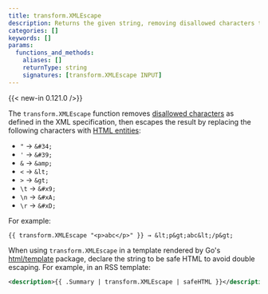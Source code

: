 ```yaml
---
title: transform.XMLEscape
description: Returns the given string, removing disallowed characters then escaping the result to its XML equivalent.
categories: []
keywords: []
params:
  functions_and_methods:
    aliases: []
    returnType: string
    signatures: [transform.XMLEscape INPUT]
---
```


{{< new-in 0.121.0 />}}

The `transform.XMLEscape` function removes [disallowed characters] as defined in the XML specification, then escapes the result by replacing the following characters with [HTML entities]:

- `"` → `&#34;`
- `'` → `&#39;`
- `&` → `&amp;`
- `<` → `&lt;`
- `>` → `&gt;`
- `\t` → `&#x9;`
- `\n` → `&#xA;`
- `\r` → `&#xD;`

For example:

```go-html-template
{{ transform.XMLEscape "<p>abc</p>" }} → &lt;p&gt;abc&lt;/p&gt;
```

When using `transform.XMLEscape` in a template rendered by Go's [html/template] package, declare the string to be safe HTML to avoid double escaping. For example, in an RSS template:

```xml {file="layouts/_default/rss.xml"}
<description>{{ .Summary | transform.XMLEscape | safeHTML }}</description>
```

[disallowed characters]: https://www.w3.org/TR/xml/#charsets
[html entities]: https://developer.mozilla.org/en-us/docs/glossary/entity
[html/template]: https://pkg.go.dev/html/template
